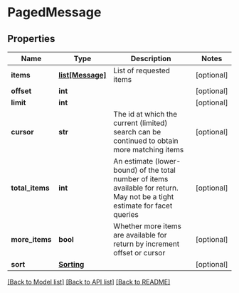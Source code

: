 # PagedMessage

## Properties
Name | Type | Description | Notes
------------ | ------------- | ------------- | -------------
**items** | [**list[Message]**](Message.md) | List of requested items | [optional] 
**offset** | **int** |  | [optional] 
**limit** | **int** |  | [optional] 
**cursor** | **str** | The id at which the current (limited) search can be continued to obtain more matching items | [optional] 
**total_items** | **int** | An estimate (lower-bound) of the total number of items available for return.  May not be a tight estimate for facet queries | [optional] 
**more_items** | **bool** | Whether more items are available for return by increment offset or cursor | [optional] 
**sort** | [**Sorting**](Sorting.md) |  | [optional] 

[[Back to Model list]](../README.md#documentation-for-models) [[Back to API list]](../README.md#documentation-for-api-endpoints) [[Back to README]](../README.md)


